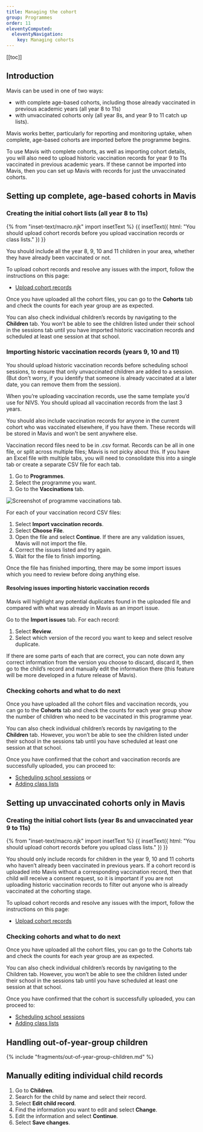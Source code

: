 ```yaml
---
title: Managing the cohort
group: Programmes
order: 11
eleventyComputed:
  eleventyNavigation:
    key: Managing cohorts
---
```


[[toc]]

## Introduction

Mavis can be used in one of two ways:

- with complete age-based cohorts, including those already vaccinated in previous academic years (all year 8 to 11s)
- with unvaccinated cohorts only (all year 8s, and year 9 to 11 catch up lists).

Mavis works better, particularly for reporting and monitoring uptake, when complete, age-based cohorts are imported before the programme begins.

To use Mavis with complete cohorts, as well as importing cohort details, you will also need to upload historic vaccination records for year 9 to 11s vaccinated in previous academic years. If these cannot be imported into Mavis, then you can set up Mavis with records for just the unvaccinated cohorts.

## Setting up complete, age-based cohorts in Mavis

### Creating the initial cohort lists (all year 8 to 11s)

{% from "inset-text/macro.njk" import insetText %}
{{ insetText({
  html: "You should upload cohort records before you upload vaccination records or class lists."
}) }}

You should include all the year 8, 9, 10 and 11 children in your area, whether they have already been vaccinated or not.

To upload cohort records and resolve any issues with the import, follow the instructions on this page:

- [Upload cohort records](/guide/uploading-cohorts/)

Once you have uploaded all the cohort files, you can go to the **Cohorts** tab and check the counts for each year group are as expected.

You can also check individual children’s records by navigating to the **Children** tab. You won’t be able to see the children listed under their school in the sessions tab until you have imported historic vaccination records and scheduled at least one session at that school.

### Importing historic vaccination records (years 9, 10 and 11)

You should upload historic vaccination records before scheduling school sessions, to ensure that only unvaccinated children are added to a session. (But don’t worry, if you identify that someone is already vaccinated at a later date, you can remove them from the session).

When you’re uploading vaccination records, use the same template you’d use for NIVS. You should upload all vaccination records from the last 3 years.

You should also include vaccination records for anyone in the current cohort who was vaccinated elsewhere, if you have them. These records will be stored in Mavis and won’t be sent anywhere else.

Vaccination record files need to be in .csv format. Records can be all in one file, or split across multiple files; Mavis is not picky about this. If you have an Excel file with multiple tabs, you will need to consolidate this into a single tab or create a separate CSV file for each tab.

1. Go to **Programmes**.
2. Select the programme you want.
3. Go to the **Vaccinations** tab.

![Screenshot of programme vaccinations tab.](/assets/images/programme-vaccinations.png 'Mavis shows a record of all vaccinations for a given programme.')

For each of your vaccination record CSV files:

1. Select **Import vaccination records**.
2. Select **Choose File**.
3. Open the file and select **Continue**. If there are any validation issues, Mavis will not import the file.
4. Correct the issues listed and try again.
5. Wait for the file to finish importing.

Once the file has finished importing, there may be some import issues which you need to review before doing anything else.

#### Resolving issues importing historic vaccination records

Mavis will highlight any potential duplicates found in the uploaded file and compared with what was already in Mavis as an import issue.

Go to the **Import issues** tab. For each record:

1. Select **Review**.
2. Select which version of the record you want to keep and select resolve duplicate.

If there are some parts of each that are correct, you can note down any correct information from the version you choose to discard, discard it, then go to the child’s record and manually edit the information there (this feature will be more developed in a future release of Mavis).

### Checking cohorts and what to do next

Once you have uploaded all the cohort files and vaccination records, you can go to the **Cohorts** tab and check the counts for each year group show the number of children who need to be vaccinated in this programme year.

You can also check individual children’s records by navigating to the **Children** tab. However, you won’t be able to see the children listed under their school in the sessions tab until you have scheduled at least one session at that school.

Once you have confirmed that the cohort and vaccination records are successfully uploaded, you can proceed to:

- [Scheduling school sessions](/guide/sessions/) or
- [Adding class lists](/guide/class-lists/)

## Setting up unvaccinated cohorts only in Mavis

### Creating the initial cohort lists (year 8s and unvaccinated year 9 to 11s)

{% from "inset-text/macro.njk" import insetText %}
{{ insetText({
  html: "You should upload cohort records before you upload class lists."
}) }}

You should only include records for children in the year 9, 10 and 11 cohorts who haven’t already been vaccinated in previous years. If a cohort record is uploaded into Mavis without a corresponding vaccination record, then that child will receive a consent request, so it is important if you are not uploading historic vaccination records to filter out anyone who is already vaccinated at the cohorting stage.

To upload cohort records and resolve any issues with the import, follow the instructions on this page:

- [Upload cohort records](/guide/uploading-cohorts/)

### Checking cohorts and what to do next

Once you have uploaded all the cohort files, you can go to the Cohorts tab and check the counts for each year group are as expected.

You can also check individual children’s records by navigating to the Children tab. However, you won’t be able to see the children listed under their school in the sessions tab until you have scheduled at least one session at that school.

Once you have confirmed that the cohort is successfully uploaded, you can proceed to:

- [Scheduling school sessions](/guide/sessions/)
- [Adding class lists](/guide/class-lists/)

## Handling out-of-year-group children

{% include "fragments/out-of-year-group-children.md" %}

## Manually editing individual child records

1. Go to **Children**.
2. Search for the child by name and select their record.
3. Select **Edit child record**.
4. Find the information you want to edit and select **Change**.
5. Edit the information and select **Continue**.
6. Select **Save changes**.
